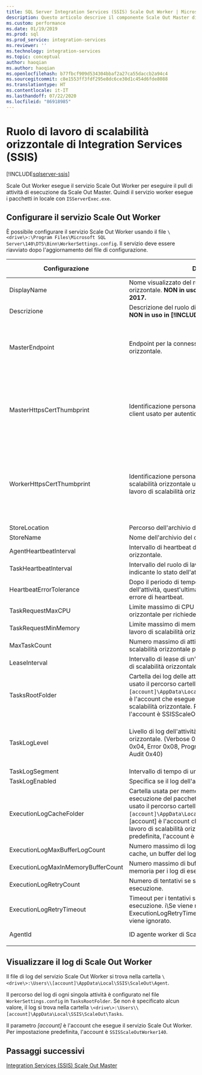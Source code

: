 ```yaml
---
title: SQL Server Integration Services (SSIS) Scale Out Worker | Microsoft Docs
description: Questo articolo descrive il componente Scale Out Master di SSIS Scale Out
ms.custom: performance
ms.date: 01/19/2019
ms.prod: sql
ms.prod_service: integration-services
ms.reviewer: ''
ms.technology: integration-services
ms.topic: conceptual
author: haoqian
ms.author: haoqian
ms.openlocfilehash: b77fbcf909d534304bbaf2a27ca55daccb2a94c4
ms.sourcegitcommit: c8e1553ff3fdf295e8dc6ce30d1c454d6fde8088
ms.translationtype: HT
ms.contentlocale: it-IT
ms.lasthandoff: 07/22/2020
ms.locfileid: "86918985"
---
```

# <a name="integration-services-ssis-scale-out-worker"></a>Ruolo di lavoro di scalabilità orizzontale di Integration Services (SSIS)

[!INCLUDE[sqlserver-ssis](../../includes/applies-to-version/sqlserver-ssis.md)]



Scale Out Worker esegue il servizio Scale Out Worker per eseguire il pull di attività di esecuzione da Scale Out Master. Quindi il servizio worker esegue i pacchetti in locale con `ISServerExec.exe`.

## <a name="configure-the-scale-out-worker-service"></a>Configurare il servizio Scale Out Worker
È possibile configurare il servizio Scale Out Worker usando il file `\<drive\>:\Program Files\Microsoft SQL Server\140\DTS\Binn\WorkerSettings.config`. Il servizio deve essere riavviato dopo l'aggiornamento del file di configurazione.

|Configurazione  |Descrizione  |Valore predefinito|
|---------|---------|---------|
|DisplayName|Nome visualizzato del ruolo di lavoro di scalabilità orizzontale. **NON in uso in [!INCLUDE[ssNoVersion_md](../../includes/ssnoversion-md.md)] 2017.**|Nome computer|
|Descrizione|Descrizione del ruolo di lavoro di scalabilità orizzontale. **NON in uso in [!INCLUDE[ssNoVersion_md](../../includes/ssnoversion-md.md)] 2017.**|Empty|
|MasterEndpoint|Endpoint per la connessione al master di scalabilità orizzontale.|Endpoint impostato durante l'installazione del ruolo di lavoro di scalabilità orizzontale|
|MasterHttpsCertThumbprint|Identificazione personale del certificato TLS/SSL del client usato per autenticare Scale Out Master|Identificazione personale del certificato client specificato durante l'installazione del ruolo di lavoro di scalabilità orizzontale.|
|WorkerHttpsCertThumbprint|Identificazione personale del certificato del master di scalabilità orizzontale usato per autenticare il ruolo di lavoro di scalabilità orizzontale.|Identificazione personale di un certificato creato e installato automaticamente durante l'installazione del ruolo di lavoro di scalabilità orizzontale|
|StoreLocation|Percorso dell'archivio del certificato del ruolo di lavoro.|LocalMachine|
|StoreName|Nome dell'archivio del certificato del ruolo di lavoro.|My|
|AgentHeartbeatInterval|Intervallo di heartbeat del ruolo di lavoro di scalabilità orizzontale.|00:01:00|
|TaskHeartbeatInterval|Intervallo del ruolo di lavoro di scalabilità orizzontale indicante lo stato dell'attività.|00:00:10|
|HeartbeatErrorTolerance|Dopo il periodo di tempo definito dall'ultimo heartbeat dell'attività, quest'ultima viene terminata se si riceve un errore di heartbeat.|00:10:00|
|TaskRequestMaxCPU|Limite massimo di CPU per il ruolo di lavoro di scalabilità orizzontale per richiedere attività.|70|
|TaskRequestMinMemory|Limite massimo di memoria espressa in MB per il ruolo di lavoro di scalabilità orizzontale per richiedere attività.|100.0|
|MaxTaskCount|Numero massimo di attività che il ruolo di lavoro di scalabilità orizzontale può gestire.|10|
|LeaseInterval|Intervallo di lease di un'attività gestito dal ruolo di lavoro di scalabilità orizzontale.|00:01:00|
|TasksRootFolder|Cartella dei log delle attività. Se il valore è vuoto, viene usato il percorso cartella `\<drive\>:\Users\[account]\AppData\Local\SSIS\Cluster\Tasks`. [account] è l'account che esegue il servizio Ruolo di lavoro di scalabilità orizzontale. Per impostazione predefinita, l'account è SSISScaleOutWorker140.|Empty|
|TaskLogLevel|Livello di log dell'attività del ruolo di lavoro di scalabilità orizzontale. (Verbose 0x01, Information 0x02, Warning 0x04, Error 0x08, Progress 0x10, CriticalError 0x20, Audit 0x40)|126 (Information, Warning, Error, Progress, CriticalError, Audit)|
|TaskLogSegment|Intervallo di tempo di un file di log dell'attività.|00:00:00|
|TaskLogEnabled|Specifica se il log dell'attività è abilitato.|true|
|ExecutionLogCacheFolder|Cartella usata per memorizzare nella cache il log di esecuzione del pacchetto. Se il valore è vuoto, viene usato il percorso cartella `\<drive\>:\Users\[account]\AppData\Local\SSIS\Cluster\Agent\ELogCache`. [account] è l'account che esegue il servizio Ruolo di lavoro di scalabilità orizzontale. Per impostazione predefinita, l'account è SSISScaleOutWorker140.|Empty|
|ExecutionLogMaxBufferLogCount|Numero massimo di log di esecuzione memorizzati nella cache, un buffer del log di esecuzione in memoria.|10000|
|ExecutionLogMaxInMemoryBufferCount|Numero massimo di buffer del log di esecuzione in memoria per i log di esecuzione.|10|
|ExecutionLogRetryCount|Numero di tentativi se si verifica un errore del log di esecuzione.|3|
|ExecutionLogRetryTimeout|Timeout per i tentativi se si verifica un errore del log di esecuzione. i\Se viene raggiunto ExecutionLogRetryTimeout, ExecutionLogRetryCount viene ignorato. |7.00:00:00 (7 giorni)|
|AgentId|ID agente worker di Scale Out Worker|Generato automaticamente|
||||    

## <a name="view-the-scale-out-worker-log"></a>Visualizzare il log di Scale Out Worker
Il file di log del servizio Scale Out Worker si trova nella cartella `\<drive\>:\Users\\[account]\AppData\Local\SSIS\ScaleOut\Agent`.

Il percorso del log di ogni singola attività è configurato nel file `WorkerSettings.config` in `TasksRootFolder`. Se non è specificato alcun valore, il log si trova nella cartella `\<drive\>:\Users\\[account]\AppData\Local\SSIS\ScaleOut\Tasks`. 

Il parametro *[account]* è l'account che esegue il servizio Scale Out Worker. Per impostazione predefinita, l'account è `SSISScaleOutWorker140`.

## <a name="next-steps"></a>Passaggi successivi
[Integration Services (SSIS) Scale Out Master](integration-services-ssis-scale-out-master.md)
